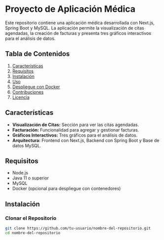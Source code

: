 # Proyecto de Aplicación Médica

Este repositorio contiene una aplicación médica desarrollada con Next.js, Spring Boot y MySQL. La aplicación permite la visualización de citas agendadas, la creación de facturas y presenta tres gráficos interactivos para el análisis de datos.

## Tabla de Contenidos

1. [Características](#características)
2. [Requisitos](#requisitos)
3. [Instalación](#instalación)
4. [Uso](#uso)
5. [Despliegue con Docker](#despliegue-con-docker)
6. [Contribuciones](#contribuciones)
7. [Licencia](#licencia)

## Características

- **Visualización de Citas:** Sección para ver las citas agendadas.
- **Facturación:** Funcionalidad para agregar y gestionar facturas.
- **Gráficos Interactivos:** Tres gráficos para el análisis de datos.
- **Arquitectura:** Frontend con Next.js, Backend con Spring Boot y Base de datos MySQL.

## Requisitos

- Node.js
- Java 11 o superior
- MySQL
- Docker (opcional para despliegue con contenedores)

## Instalación

### Clonar el Repositorio

```bash
git clone https://github.com/tu-usuario/nombre-del-repositorio.git
cd nombre-del-repositorio
